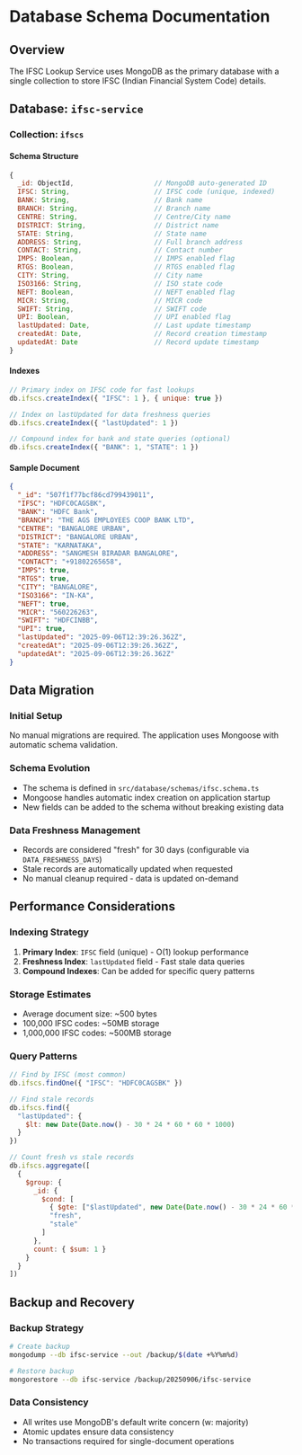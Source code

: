 # Database Schema Documentation

## Overview
The IFSC Lookup Service uses MongoDB as the primary database with a single collection to store IFSC (Indian Financial System Code) details.

## Database: `ifsc-service`

### Collection: `ifscs`

#### Schema Structure

```javascript
{
  _id: ObjectId,                    // MongoDB auto-generated ID
  IFSC: String,                     // IFSC code (unique, indexed)
  BANK: String,                     // Bank name
  BRANCH: String,                   // Branch name
  CENTRE: String,                   // Centre/City name
  DISTRICT: String,                 // District name
  STATE: String,                    // State name
  ADDRESS: String,                  // Full branch address
  CONTACT: String,                  // Contact number
  IMPS: Boolean,                    // IMPS enabled flag
  RTGS: Boolean,                    // RTGS enabled flag
  CITY: String,                     // City name
  ISO3166: String,                  // ISO state code
  NEFT: Boolean,                    // NEFT enabled flag
  MICR: String,                     // MICR code
  SWIFT: String,                    // SWIFT code
  UPI: Boolean,                     // UPI enabled flag
  lastUpdated: Date,                // Last update timestamp
  createdAt: Date,                  // Record creation timestamp
  updatedAt: Date                   // Record update timestamp
}
```

#### Indexes

```javascript
// Primary index on IFSC code for fast lookups
db.ifscs.createIndex({ "IFSC": 1 }, { unique: true })

// Index on lastUpdated for data freshness queries
db.ifscs.createIndex({ "lastUpdated": 1 })

// Compound index for bank and state queries (optional)
db.ifscs.createIndex({ "BANK": 1, "STATE": 1 })
```

#### Sample Document

```json
{
  "_id": "507f1f77bcf86cd799439011",
  "IFSC": "HDFC0CAGSBK",
  "BANK": "HDFC Bank",
  "BRANCH": "THE AGS EMPLOYEES COOP BANK LTD",
  "CENTRE": "BANGALORE URBAN",
  "DISTRICT": "BANGALORE URBAN",
  "STATE": "KARNATAKA",
  "ADDRESS": "SANGMESH BIRADAR BANGALORE",
  "CONTACT": "+91802265658",
  "IMPS": true,
  "RTGS": true,
  "CITY": "BANGALORE",
  "ISO3166": "IN-KA",
  "NEFT": true,
  "MICR": "560226263",
  "SWIFT": "HDFCINBB",
  "UPI": true,
  "lastUpdated": "2025-09-06T12:39:26.362Z",
  "createdAt": "2025-09-06T12:39:26.362Z",
  "updatedAt": "2025-09-06T12:39:26.362Z"
}
```

## Data Migration

### Initial Setup
No manual migrations are required. The application uses Mongoose with automatic schema validation.

### Schema Evolution
- The schema is defined in `src/database/schemas/ifsc.schema.ts`
- Mongoose handles automatic index creation on application startup
- New fields can be added to the schema without breaking existing data

### Data Freshness Management
- Records are considered "fresh" for 30 days (configurable via `DATA_FRESHNESS_DAYS`)
- Stale records are automatically updated when requested
- No manual cleanup required - data is updated on-demand

## Performance Considerations

### Indexing Strategy
1. **Primary Index**: `IFSC` field (unique) - O(1) lookup performance
2. **Freshness Index**: `lastUpdated` field - Fast stale data queries
3. **Compound Indexes**: Can be added for specific query patterns

### Storage Estimates
- Average document size: ~500 bytes
- 100,000 IFSC codes: ~50MB storage
- 1,000,000 IFSC codes: ~500MB storage

### Query Patterns
```javascript
// Find by IFSC (most common)
db.ifscs.findOne({ "IFSC": "HDFC0CAGSBK" })

// Find stale records
db.ifscs.find({ 
  "lastUpdated": { 
    $lt: new Date(Date.now() - 30 * 24 * 60 * 60 * 1000) 
  } 
})

// Count fresh vs stale records
db.ifscs.aggregate([
  {
    $group: {
      _id: {
        $cond: [
          { $gte: ["$lastUpdated", new Date(Date.now() - 30 * 24 * 60 * 60 * 1000)] },
          "fresh",
          "stale"
        ]
      },
      count: { $sum: 1 }
    }
  }
])
```

## Backup and Recovery

### Backup Strategy
```bash
# Create backup
mongodump --db ifsc-service --out /backup/$(date +%Y%m%d)

# Restore backup
mongorestore --db ifsc-service /backup/20250906/ifsc-service
```

### Data Consistency
- All writes use MongoDB's default write concern (w: majority)
- Atomic updates ensure data consistency
- No transactions required for single-document operations
